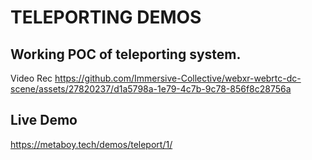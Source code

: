 # TELEPORTING DEMOS

## Working POC of teleporting system.

Video Rec
https://github.com/Immersive-Collective/webxr-webrtc-dc-scene/assets/27820237/d1a5798a-1e79-4c7b-9c78-856f8c28756a

## Live Demo
https://metaboy.tech/demos/teleport/1/

